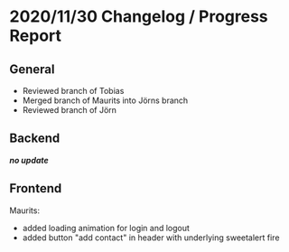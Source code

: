 # 2020/11/30 Changelog / Progress Report

## General

- Reviewed branch of Tobias
- Merged branch of Maurits into Jörns branch
- Reviewed branch of Jörn

## Backend

***no update***

## Frontend

Maurits:
- added loading animation for login and logout
- added button "add contact" in header with underlying sweetalert fire
